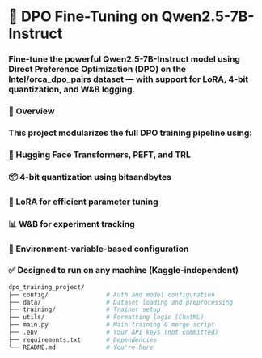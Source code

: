 # 🚀 DPO Fine-Tuning on Qwen2.5-7B-Instruct
### Fine-tune the powerful Qwen2.5-7B-Instruct model using Direct Preference Optimization (DPO) on the Intel/orca_dpo_pairs dataset — with support for LoRA, 4-bit quantization, and W&B logging.

### 🧠 Overview
### This project modularizes the full DPO training pipeline using:

### 🤗 Hugging Face Transformers, PEFT, and TRL

### 📦 4-bit quantization using bitsandbytes

### 🔧 LoRA for efficient parameter tuning

### 📊 W&B for experiment tracking

### 🧩 Environment-variable-based configuration

### ✅ Designed to run on any machine (Kaggle-independent)

```bash
dpo_training_project/
├── config/                # Auth and model configuration
├── data/                  # Dataset loading and preprocessing
├── training/              # Trainer setup
├── utils/                 # Formatting logic (ChatML)
├── main.py                # Main training & merge script
├── .env                   # Your API keys (not committed)
├── requirements.txt       # Dependencies
└── README.md              # You're here

```
